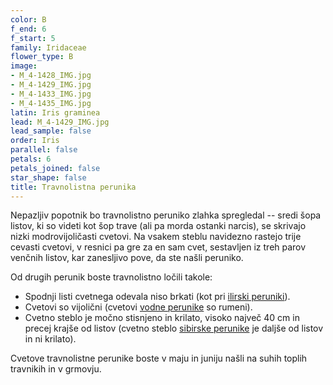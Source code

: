 ```yaml
---
color: B
f_end: 6
f_start: 5
family: Iridaceae
flower_type: B
image:
- M_4-1428_IMG.jpg
- M_4-1429_IMG.jpg
- M_4-1433_IMG.jpg
- M_4-1435_IMG.jpg
latin: Iris graminea
lead: M_4-1429_IMG.jpg
lead_sample: false
order: Iris
parallel: false
petals: 6
petals_joined: false
star_shape: false
title: Travnolistna perunika
---
```

Nepazljiv popotnik bo travnolistno peruniko zlahka spregledal -- sredi šopa listov, ki so videti kot šop trave (ali pa morda ostanki narcis), se skrivajo nizki modrovijoličasti cvetovi. Na vsakem steblu navidezno rastejo trije cevasti cvetovi, v resnici pa gre za en sam cvet, sestavljen iz treh parov venčnih listov, kar zanesljivo pove, da ste našli peruniko.

Od drugih perunik boste travnolistno ločili takole:

-   Spodnji listi cvetnega odevala niso brkati (kot pri [ilirski peruniki](../irispallidaillyrica/)).
-   Cvetovi so vijolični (cvetovi [vodne perunike](../irispseudacorus/) so rumeni).
-   Cvetno steblo je močno stisnjeno in krilato, visoko največ 40 cm in precej krajše od listov (cvetno steblo [sibirske perunike](../irissibirica/) je daljše od listov in ni krilato).

Cvetove travnolistne perunike boste v maju in juniju našli na suhih toplih travnikih in v grmovju.
